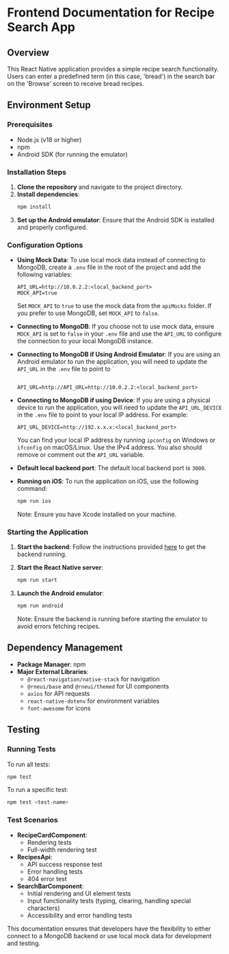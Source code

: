 # Frontend Documentation for Recipe Search App

## Overview

This React Native application provides a simple recipe search functionality. Users can enter a predefined term (in this case, 'bread') in the search bar on the 'Browse' screen to receive bread recipes.

## Environment Setup

### Prerequisites

- Node.js (v18 or higher)
- npm
- Android SDK (for running the emulator)

### Installation Steps

1. **Clone the repository** and navigate to the project directory.
2. **Install dependencies**:
   ```bash
   npm install
   ```
3. **Set up the Android emulator**:
   Ensure that the Android SDK is installed and properly configured.

### Configuration Options

- **Using Mock Data**:
  To use local mock data instead of connecting to MongoDB, create a `.env` file in the root of the project and add the following variables:

  ```plaintext
  API_URL=http://10.0.2.2:<local_backend_port>
  MOCK_API=true
  ```

  Set `MOCK_API` to `true` to use the mock data from the `apiMocks` folder. If you prefer to use MongoDB, set `MOCK_API` to `false`.

- **Connecting to MongoDB**:
  If you choose not to use mock data, ensure `MOCK_API` is set to `false` in your `.env` file and use the `API_URL` to configure the connection to your local MongoDB instance.

- **Connecting to MongoDB if Using Android Emulator**:
  If you are using an Android emulator to run the application, you will need to update the `API_URL` in the `.env` file to point to `

  ```plaintext

  API_URL=http://API_URL=http://10.0.2.2:<local_backend_port>

  ```

- **Connecting to MongoDB if using Device**:
  If you are using a physical device to run the application, you will need to update the `API_URL_DEVICE` in the `.env` file to point to your local IP address. For example:

  ```plaintext
  API_URL_DEVICE=http://192.x.x.x:<local_backend_port>
  ```

  You can find your local IP address by running `ipconfig` on Windows or `ifconfig` on macOS/Linux. Use the IPv4 address.
  You also should remove or comment out the `API_URL` variable.

- **Default local backend port**:
  The default local backend port is `3000`.
- **Running on iOS**:
  To run the application on iOS, use the following command:

  ```bash
  npm run ios
  ```

  Note: Ensure you have Xcode installed on your machine.

### Starting the Application

1. **Start the backend**: Follow the instructions provided [here](https://github.com/Jswears/recipes-app/tree/main/recipes-backend) to get the backend running.

2. **Start the React Native server**:
   ```bash
   npm run start
   ```
3. **Launch the Android emulator**:
   ```bash
   npm run android
   ```
   Note: Ensure the backend is running before starting the emulator to avoid errors fetching recipes.

## Dependency Management

- **Package Manager**: npm
- **Major External Libraries**:
  - `@react-navigation/native-stack` for navigation
  - `@rneui/base` and `@rneui/themed` for UI components
  - `axios` for API requests
  - `react-native-dotenv` for environment variables
  - `font-awesome` for icons

## Testing

### Running Tests

To run all tests:

```bash
npm test
```

To run a specific test:

```bash
npm test <test-name>
```

### Test Scenarios

- **RecipeCardComponent**:
  - Rendering tests
  - Full-width rendering test
- **RecipesApi**:
  - API success response test
  - Error handling tests
  - 404 error test
- **SearchBarComponent**:
  - Initial rendering and UI element tests
  - Input functionality tests (typing, clearing, handling special characters)
  - Accessibility and error handling tests

This documentation ensures that developers have the flexibility to either connect to a MongoDB backend or use local mock data for development and testing.
